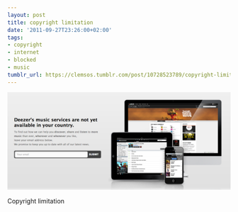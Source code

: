 ```yaml
---
layout: post
title: copyright limitation
date: '2011-09-27T23:26:00+02:00'
tags:
- copyright
- internet
- blocked
- music
tumblr_url: https://clemsos.tumblr.com/post/10728523789/copyright-limitation
---
```

 ![](/img/tumblr/tumblr_ls6tk01G5q1qz8xe5o1_1280.png)  

Copyright limitation

